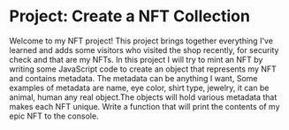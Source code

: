 # Project: Create a NFT Collection

Welcome to my NFT project! This project brings together everything I've learned and adds some visitors who visited the shop recently, for security check and that are my NFTs. In this project I will try to mint an NFT by writing some JavaScript code to create an object that represents my NFT and contains metadata. The metadata can be anything I want, Some examples of metadata are name, eye color, shirt type, jewelry, it can be animal, human any real object.The objects will hold various metadata  that makes each NFT unique. Write a function that will print the contents of my epic NFT to the console.
